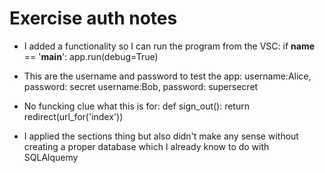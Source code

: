 # Exercise auth notes

* I added a functionality so I can run the program from the VSC:
if __name__ == '__main__':
    app.run(debug=True)

* This are the username and password to test the app:
username:Alice, password: secret
username:Bob, password: supersecret

* No funcking clue what this is for:
def sign_out():
    return redirect(url_for('index'))

* I applied the sections thing but also didn't make any sense without creating a proper database which I already know to do with SQLAlquemy